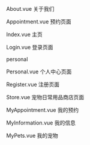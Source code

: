 About.vue 关于我们

Appointment.vue 预约页面

Index.vue 主页

Login.vue 登录页面

personal

Personal.vue 个人中心页面

Register.vue 注册页面

Store.vue 宠物日常用品商店页面

MyAppointment.vue 我的预约

MyInformation.vue 我的信息

MyPets.vue 我的宠物
